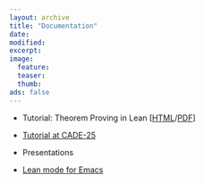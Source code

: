 ```yaml
---
layout: archive
title: "Documentation"
date:
modified:
excerpt:
image:
  feature:
  teaser:
  thumb:
ads: false
---
```


 - Tutorial: Theorem Proving in Lean [[HTML][tutorial-html]/[PDF][tutorial-pdf]]

[tutorial-html]: ../tutorial/index.html
[tutorial-pdf]: ../tutorial/tutorial.pdf

 - [Tutorial at CADE-25](../cade25)

* Presentations

 - [Lean mode for Emacs](http://leanprover.github.io/presentations/20150123_lean-mode/lean-mode.pdf)
